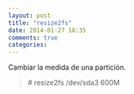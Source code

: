 ```yaml
---
layout: post
title: "resize2fs"
date: 2014-01-27 18:35
comments: true
categories: 
---
```

Cambiar la medida de una partición.

>\# resize2fs /dev/sda3 600M

